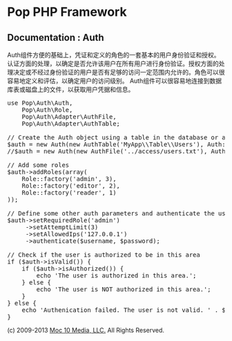 Pop PHP Framework
=================

Documentation : Auth
--------------------

Auth组件方便的基础上，凭证和定义的角色的一套基本的用户身份验证和授权。认证方面的处理，以确定是否允许该用户在所有用户进行身份验证。授权方面的处理决定或不经过身份验证的用户是否有足够的访问一定范围内允许的。角色可以很容易地定义和评估，以确定用户的访问级别。 Auth组件可以很容易地连接到数据库表或磁盘上的文件，以获取用户凭据和信息。

<pre>
use Pop\Auth\Auth,
    Pop\Auth\Role,
    Pop\Auth\Adapter\AuthFile,
    Pop\Auth\Adapter\AuthTable;

// Create the Auth object using a table in the database or a local access file.
$auth = new Auth(new AuthTable('MyApp\\Table\\Users'), Auth::ENCRYPT_SHA1);
//$auth = new Auth(new AuthFile('../access/users.txt'), Auth::ENCRYPT_SHA1);

// Add some roles
$auth->addRoles(array(
    Role::factory('admin', 3),
    Role::factory('editor', 2),
    Role::factory('reader', 1)
));

// Define some other auth parameters and authenticate the user
$auth->setRequiredRole('admin')
     ->setAttemptLimit(3)
     ->setAllowedIps('127.0.0.1')
     ->authenticate($username, $password);

// Check if the user is authorized to be in this area
if ($auth->isValid()) {
    if ($auth->isAuthorized()) {
        echo 'The user is authorized in this area.';
    } else {
        echo 'The user is NOT authorized in this area.';
    }
} else {
    echo 'Authenication failed. The user is not valid. ' . $auth->getResultMessage();
}
</pre>

(c) 2009-2013 [Moc 10 Media, LLC.](http://www.moc10media.com) All Rights Reserved.
